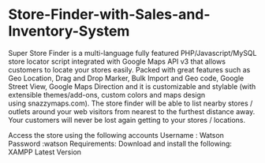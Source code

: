 # Store-Finder-with-Sales-and-Inventory-System
Super Store Finder is a multi-language fully featured PHP/Javascript/MySQL store locator script integrated with Google Maps API v3 that allows customers to locate your stores easily. Packed with great features such as Geo Location, Drag and Drop Marker, Bulk Import and Geo code, Google Street View, Google Maps Direction and it is customizable and stylable (with extensible themes/add-ons, custom colors and maps design using snazzymaps.com). The store finder will be able to list nearby stores / outlets around your web visitors from nearest to the furthest distance away. Your customers will never be lost again getting to your stores / locations.

Access the store using the following accounts
Username : Watson
Password :watson
Requirements:
Download and install the following:
XAMPP Latest Version
